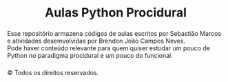 <h1 align="center">Aulas Python Procidural</h1>

###

<div>
  <p>
  Esse repositório armazena códigos de aulas escritos por Sebastião Marcos e atividades desemvolvidas por Brendon João Campos Neves. <br>
  Pode haver conteúdo relevante para quem quiser estudar um pouco de Python no paradigma procidural e um pouco do funcional. <br>
  </p>
</div>

###

<div>
  <p>
  &copy; Todos os direitos reservados.
  </p>
</div>